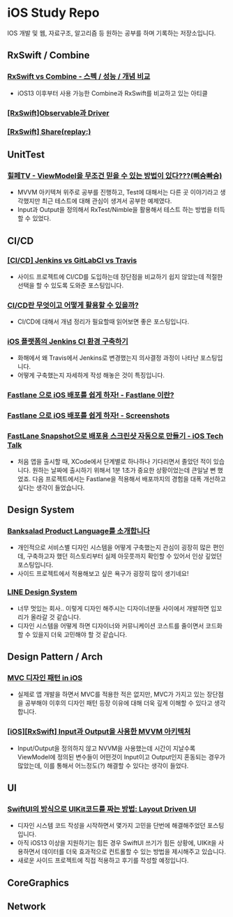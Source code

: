 # iOS Study Repo

IOS 개발 및 웹, 자료구조, 알고리즘 등 원하는 공부를 하며 기록하는 저장소입니다.

## RxSwift / Combine

### [RxSwift vs Combine - 스펙 / 성능 / 개념 비교](https://eunjin3786.tistory.com/67)
- iOS13 이후부터 사용 가능한 Combine과 RxSwift를 비교하고 있는 아티클

### [[RxSwift]Observable과 Driver](http://minsone.github.io/programming/reactive-swift-observable-vs-driver)

### [[RxSwift] Share(replay:)](https://jusung.github.io/shareReplay/)

## UnitTest

### [힐페TV - ViewModel을 무조건 믿을 수 있는 방법이 있다???(삐슝빠슝)](https://blog.gangnamunni.com/post/HealingPaperTV-ViewModel-Test/)
- MVVM 아키텍쳐 위주로 공부를 진행하고, Test에 대해서는 다른 곳 이야기라고 생각했지만 최근 테스트에 대해 관심이 생겨서 공부한 예제였다.
- Input과 Output을 정의해서 RxTest/Nimble을 활용해서 테스트 하는 방법을 터득할 수 있었다.

## CI/CD

### [[CI/CD] Jenkins vs GitLabCI vs Travis](https://owin2828.github.io/devlog/2020/01/09/cicd-1.html)
- 사이드 프로젝트에 CI/CD를 도입하는데 장단점을 비교하기 쉽지 않았는데 적절한 선택을 할 수 있도록 도와준 포스팅입니다.

### [CI/CD란 무엇이고 어떻게 활용할 수 있을까?](https://ji5485.github.io/post/2021-05-15/what-is-ci-cd/)
- CI/CD에 대해서 개념 정리가 필요할때 읽어보면 좋은 포스팅입니다.

### [iOS 플랫폼의 Jenkins CI 환경 구축하기](http://blog.hwahae.co.kr/all/tech/tech-tech/5706/)
- 화해에서 왜 Travis에서 Jenkins로 변경했는지 의사결정 과정이 나타난 포스팅입니다.
- 어떻게 구축했는지 자세하게 작성 해놓은 것이 특징입니다.

### [Fastlane 으로 iOS 배포를 쉽게 하자! - Fastlane 이란?](https://hyesunzzang.tistory.com/160)
### [Fastlane 으로 iOS 배포를 쉽게 하자! - Screenshots](https://hyesunzzang.tistory.com/161)
### [FastLane Snapshot으로 배포용 스크린샷 자동으로 만들기 - iOS Tech Talk](https://academy.realm.io/kr/posts/automate-ios-screenshots-with-fastlane-snapshot/)
- 처음 앱을 출시할 때, XCode에서 단계별로 하나하나 기다리면서 졸았던 적이 있습니다. 원하는 날짜에 출시하기 위해서 1분 1초가 중요한 상황이었는데 큰일날 뻔 했었죠. 다음 프로젝트에서는 Fastlane을 적용해서 배포까지의 경험을 대폭 개선하고 싶다는 생각이 들었습니다.

## Design System

### [Banksalad Product Language를 소개합니다](https://blog.banksalad.com/tech/banksalad-product-language-ios/)
- 개인적으로 서비스별 디자인 시스템을 어떻게 구축했는지 관심이 굉장히 많은 편인데, 구축하고자 했던 히스토리부터 실제 아웃풋까지 확인할 수 있어서 인상 깊었던 포스팅입니다.
- 사이드 프로젝트에서 적용해보고 싶은 욕구가 굉장히 많이 생기네요!  

### [LINE Design System](https://designsystem.line.me)
- 너무 멋있는 회사.. 이렇게 디자인 해주시는 디자이너분들 사이에서 개발하면 입꼬리가 올라갈 것 같습니다.
- 디자인 시스템을 어떻게 하면 디자이너와 커뮤니케이션 코스트를 줄이면서 코드화 할 수 있을지 더욱 고민해야 할 것 같습니다.

## Design Pattern / Arch

### [MVC 디자인 패턴 in iOS](https://velog.io/@ictechgy/MVC-디자인-패턴)
- 실제로 앱 개발을 하면서 MVC를 적용한 적은 없지만, MVC가 가지고 있는 장단점을 공부해야 이후의 디자인 패턴 등장 이유에 대해 더욱 깊게 이해할 수 있다고 생각합니다.

### [[iOS][RxSwift] Input과 Output을 사용한 MVVM 아키텍처](https://mildwhale.github.io/2020-04-16-mvvm-with-input-output/)
- Input/Output을 정의하지 않고 NVVM을 사용했는데 시간이 지날수록 ViewModel에 정의된 변수들이 어떤것이 Input이고 Output인지 혼동되는 경우가 많았는데, 이를 통해서 어느정도(?) 해결할 수 있다는 생각이 들었다.

## UI

### [SwiftUI의 방식으로 UIKit코드를 짜는 방법: Layout Driven UI](https://www.sungdoo.dev/programming/layout-driven-ui)
- 디자인 시스템 코드 작성을 시작하면서 몇가지 고민을 단번에 해결해주었던 포스팅입니다.
- 아직 iOS13 이상을 지원하기는 힘든 경우 SwiftUI 쓰기가 힘든 상황에, UIKit을 사용하면서 데이터를 더욱 효과적으로 컨트롤할 수 있는 방법을 제시해주고 있습니다. 
- 새로운 사이드 프로젝트에 직접 적용하고 후기를 작성할 예정입니다.


## CoreGraphics

## Network
